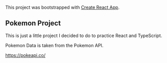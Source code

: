 This project was bootstrapped with [Create React App](https://github.com/facebook/create-react-app).


## Pokemon Project

This is just a little project I decided to do to practice React and TypeScript.

Pokemon Data is taken from the Pokemon API.

https://pokeapi.co/


